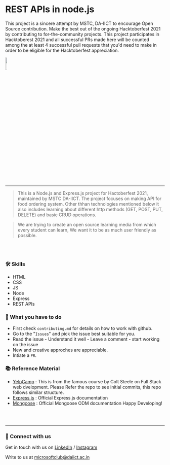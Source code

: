 # REST APIs in node.js

This project is a sincere attempt by MSTC, DA-IICT to encourage Open Source contribution. Make the best out of the ongoing Hacktoberfest 2021 by contributing to for-the-community projects. This project participates in Hacktoberest 2021 and all successful PRs made here will be counted among the at least 4 successful pull requests that you'd need to make in order to be eligible for the Hacktoberfest appreciation.


<img src="https://res.cloudinary.com/dbvyvfe61/image/upload/v1619799241/Cicada%203301:%20Reinvented/MSTC_ffmo9v.png" width="10%">

---

>This is a Node.js and Express.js project for Hactoberfest 2021, maintained by MSTC DA-IICT. The project focuses on making API for food ordering system. Other thhan technologies mentioned below it also includes learning about different http methods (GET, POST, PUT, DELETE) and basic CRUD operations.

>We are trying to create an open source learning media from which every student can learn, We want it to be as much user friendly as possible.

<br><br>
### :hammer_and_wrench: Skills
* HTML
* CSS
* JS
* Node
* Express
* REST APIs


### :dart: What you have to do
* First check `contributing.md` for details on how to work with github.
* Go to the "`Issues`" and pick the issue best suitable for you. 
* Read the issue - Understand it well - Leave a comment - start working on the issue
* New and creative approches are appreciable.
* Intiate a `PR`.

### 📚 Reference Material
* [YelpCamp](https://github.com/Colt/YelpCamp) : This is from the famous course by Colt Steele on Full Stack web dvelopment. Please Refer the repo to see initial commits, this repo follows similar structure.
* [Express.js](https://expressjs.com/en/4x/api.html) : Official Express.js documentation
* [Mongoose](https://mongoosejs.com/docs/guide.html) : Official Mongoose ODM documentation
Happy Developing!

<br><br>

---
  
### 🔗 Connect with us
Get in touch with us on [LinkedIn](https://www.linkedin.com/in/microsoft-student-technical-club-daiict/) / [Instagram](https://www.instagram.com/mstc.daiict/)

Write to us at microsoftclub@daiict.ac.in
